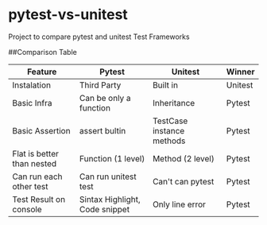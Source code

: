# pytest-vs-unitest
Project to compare pytest and unitest Test Frameworks

##Comparison Table

| Feature                    | Pytest                          | Unitest                   | Winner  |
|----------------------------|---------------------------------|---------------------------|---------|
| Instalation                | Third Party                     | Built in                  | Unitest |
| Basic Infra                | Can be only a function          | Inheritance               | Pytest  |
| Basic Assertion            | assert bultin                   | TestCase instance methods | Pytest  |
| Flat is better than nested | Function (1 level)              | Method (2 level)          | Pytest  |
| Can run each other test    | Can run unitest test            | Can't can pytest          | Pytest  |
| Test Result on console     | Sintax Highlight, Code snippet  | Only line error           | Pytest  |